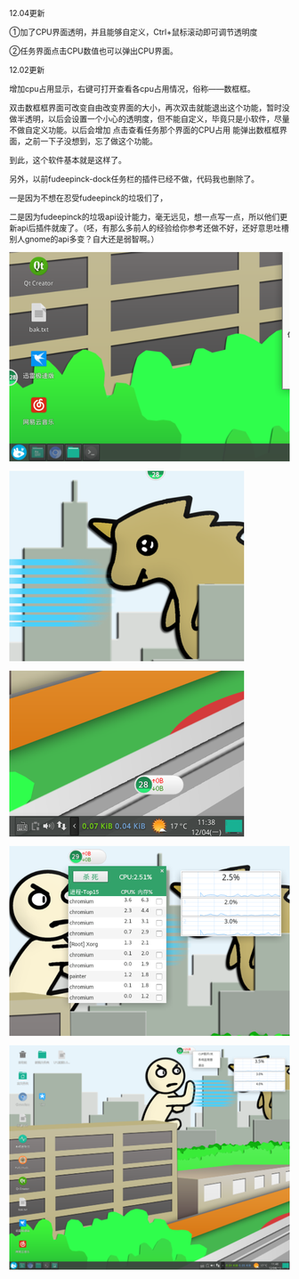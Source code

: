 12.04更新

①加了CPU界面透明，并且能够自定义，Ctrl+鼠标滚动即可调节透明度

②任务界面点击CPU数值也可以弹出CPU界面。

12.02更新

增加cpu占用显示，右键可打开查看各cpu占用情况，俗称——数框框。

双击数框框界面可改变自由改变界面的大小，再次双击就能退出这个功能，暂时没做半透明，以后会设置一个小心的透明度，但不能自定义，毕竟只是小软件，尽量不做自定义功能。以后会增加 点击查看任务那个界面的CPU占用 能弹出数框框界面，之前一下子没想到，忘了做这个功能。

到此，这个软件基本就是这样了。

另外，以前fudeepinck-dock任务栏的插件已经不做，代码我也删除了。

一是因为不想在忍受fudeepinck的垃圾们了，

二是因为fudeepinck的垃圾api设计能力，毫无远见，想一点写一点，所以他们更新api后插件就废了。（呸，有那么多前人的经验给你参考还做不好，还好意思吐槽别人gnome的api多变？自大还是弱智啊。）

![image](http://github.com/noahsai/monitor-desktop/raw/master/截图/截图_2017-12-04_11-37-58.png)

![image](http://github.com/noahsai/monitor-desktop/raw/master/截图/截图_2017-12-04_11-38-28.png)

![image](http://github.com/noahsai/monitor-desktop/raw/master/截图/截图_2017-12-04_11-38-39.png)

![image](http://github.com/noahsai/monitor-desktop/raw/master/截图/截图_2017-12-04_11-39-54.png)

![image](http://github.com/noahsai/monitor-desktop/raw/master/截图/截图_2017-12-04_11-48-20.png)


